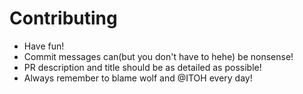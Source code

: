 # Contributing

- Have fun!
- Commit messages can(but you don't have to hehe) be nonsense!
- PR description and title should be as detailed as possible!
- Always remember to blame wolf and @ITOH every day!
